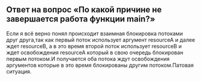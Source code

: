 ## Ответ на вопрос «По какой причине не завершается работа функции main?»

Если я всё верно понял происходит взаимная блокировка потоками друг друга,так как первый поток использует аргумент resourceA и далее ждет resourceB,
а в это время второй поток использует resourceB и ждет освобождения resourceA который в свою очередь блокирован первым потоком.И получается оба потока ждут освобождения 
аргументов которые в это время блокированы другим потоком.Патовая ситуация.
